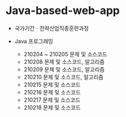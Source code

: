 # Java-based-web-app

* 국가기간ㆍ전략산업직종훈련과정

* Java 프로그래밍
  * 210204 ~ 210205 문제 및 소스코드
  * 210208 문제 및 소스코드, 알고리즘
  * 210209 문제 및 소스코드, 알고리즘
  * 210210 문제 및 소스코드, 알고리즘
  * 210215 문제 및 소스코드
  * 210216 문제 및 소스코드
  * 210217 문제 및 소스코드
  * 210218 문제 및 소스코드
